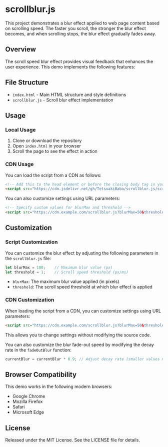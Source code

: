 # scrollblur.js

This project demonstrates a blur effect applied to web page content based on scrolling speed. The faster you scroll, the stronger the blur effect becomes, and when scrolling stops, the blur effect gradually fades away.

## Overview

The scroll speed blur effect provides visual feedback that enhances the user experience. This demo implements the following features:


## File Structure

- `index.html` - Main HTML structure and style definitions
- `scrollblur.js` - Scroll blur effect implementation

## Usage

### Local Usage

1. Clone or download the repository
2. Open `index.html` in your browser
3. Scroll the page to see the effect in action

### CDN Usage

You can load the script from a CDN as follows:

```html
<!-- Add this to the head element or before the closing body tag in your HTML file -->
<script src="https://cdn.jsdelivr.net/gh/TetsuakiBaba/scrollblur.js/scrollblur.js"></script>
```

You can also customize settings using URL parameters:

```html
<!-- Specify custom values for blurMax and threshold -->
<script src="https://cdn.example.com/scrollblur.js?blurMax=50&threshold=0.8"></script>
```

## Customization

### Script Customization

You can customize the blur effect by adjusting the following parameters in the `scrollblur.js` file:

```javascript
let blurMax = 100;    // Maximum blur value (px)
let threshold = 1;    // Scroll speed threshold (px/ms)
```

- `blurMax`: The maximum blur value applied (in pixels)
- `threshold`: The scroll speed threshold at which blur effect is applied

### CDN Customization

When loading the script from a CDN, you can customize settings using URL parameters:

```html
<script src="https://cdn.example.com/scrollblur.js?blurMax=50&threshold=0.8"></script>
```

This allows you to change settings without modifying the source code.

You can also customize the blur fade-out speed by modifying the decay rate in the `fadeOutBlur` function:

```javascript
currentBlur = currentBlur * 0.9; // Adjust decay rate (smaller values make the blur disappear faster)
```

## Browser Compatibility

This demo works in the following modern browsers:
- Google Chrome
- Mozilla Firefox
- Safari
- Microsoft Edge

## License

Released under the MIT License. See the LICENSE file for details.
